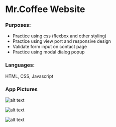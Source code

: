 # Mr.Coffee Website
### Purposes: 
- Practice using css (flexbox and other styling)
- Practice using view port and responsive design
- Validate form input on contact page
- Practice using modal dialog popup

### Languages:
HTML, CSS, Javascript

### App Pictures
![alt text](https://github.com/karatkuna/mrcoffee-website/blob/master/app-img/homepage.png?raw=true)

![alt text](https://github.com/karatkuna/mrcoffee-website/blob/master/app-img/about-us.png?raw=true)

![alt text](https://github.com/karatkuna/mrcoffee-website/blob/master/app-img/contact-us.png?raw=true)

